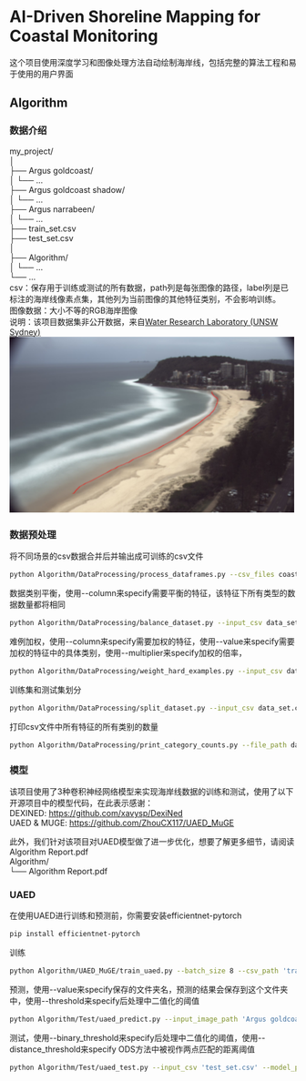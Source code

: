 # AI-Driven Shoreline Mapping for Coastal Monitoring
这个项目使用深度学习和图像处理方法自动绘制海岸线，包括完整的算法工程和易于使用的用户界面

## Algorithm

### 数据介绍
my_project/  
│  
├── Argus goldcoast/  
│   └── ...  
├── Argus goldcoast shadow/  
│   └── ...  
├── Argus narrabeen/  
│   └── ...  
├── train_set.csv  
├── test_set.csv  
│  
├── Algorithm/  
│   └── ...  
└── ...  
csv：保存用于训练或测试的所有数据，path列是每张图像的路径，label列是已标注的海岸线像素点集，其他列为当前图像的其他特征类别，不会影响训练。  
图像数据：大小不等的RGB海岸图像  
说明：该项目数据集非公开数据，来自[Water Research Laboratory (UNSW Sydney)](https://www.unsw.edu.au/research/wrl)
<img src="sample.png" alt="Dataset Samples" width="500"/>

### 数据预处理
将不同场景的csv数据合并后并输出成可训练的csv文件
```bash
python Algorithm/DataProcessing/process_dataframes.py --csv_files coastsnap_segment_clean.csv argus_goldcoast_segment.csv segment_narraV2.csv plan.csv --folders 'CoastSnap' 'Argus goldcoast' 'Argus narrabeen' --output_csv data_set.csv
```
数据类别平衡，使用--column来specify需要平衡的特征，该特征下所有类型的数据数量都将相同
```bash
python Algorithm/DataProcessing/balance_dataset.py --input_csv data_set.csv --output_csv balanced_data_set.csv --column site
```
难例加权，使用--column来specify需要加权的特征，使用--value来specify需要加权的特征中的具体类别，使用--multiplier来specify加权的倍率，
```bash
python Algorithm/DataProcessing/weight_hard_examples.py --input_csv data_set.csv --output_csv weighted_data_set.csv --column shadow --value 1 --multiplier 4
```
训练集和测试集划分
```bash
python Algorithm/DataProcessing/split_dataset.py --input_csv data_set.csv --train_csv train_set.csv --test_csv test_set.csv --num_train 1000 --num_test 200
```
打印csv文件中所有特征的所有类别的数量
```bash
python Algorithm/DataProcessing/print_category_counts.py --file_path data_set.csv
```

### 模型
该项目使用了3种卷积神经网络模型来实现海岸线数据的训练和测试，使用了以下开源项目中的模型代码，在此表示感谢：  
DEXINED: https://github.com/xavysp/DexiNed  
UAED & MUGE: https://github.com/ZhouCX117/UAED_MuGE  

此外，我们针对该项目对UAED模型做了进一步优化，想要了解更多细节，请阅读Algorithm Report.pdf  
Algorithm/  
└── Algorithm Report.pdf  

### UAED
在使用UAED进行训练和预测前，你需要安装efficientnet-pytorch
```bash
pip install efficientnet-pytorch
```
训练
```bash
python Algorithm/UAED_MuGE/train_uaed.py --batch_size 8 --csv_path 'train_set.csv' --tmp save_path/trainval_ --warmup 5 --maxepoch 25
```
预测，使用--value来specify保存的文件夹名，预测的结果会保存到这个文件夹中，使用--threshold来specify后处理中二值化的阈值
```bash
python Algorithm/Test/uaed_predict.py --input_image_path 'Argus goldcoast/.../image0.jpg' --model_path 'Narrabeen.pth' --save_dir result_dir --threshold 200
```
测试，使用--binary_threshold来specify后处理中二值化的阈值，使用--distance_threshold来specify ODS方法中被视作两点匹配的距离阈值
```bash
python Algorithm/Test/uaed_test.py --input_csv 'test_set.csv' --model_path 'Narrabeen.pth' --save_path 'test_result.txt' --metric_method ODS --binary_threshold 200 --distance_threshold 50
```



